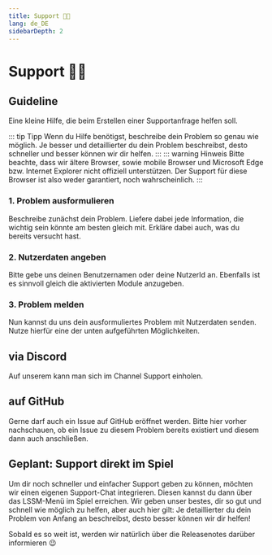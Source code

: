 ```yaml
---
title: Support 👨‍💻
lang: de_DE
sidebarDepth: 2
---
```


# Support 👨‍💻

## Guideline
Eine kleine Hilfe, die beim Erstellen einer Supportanfrage helfen soll.

::: tip Tipp
Wenn du Hilfe benötigst, beschreibe dein Problem so genau wie möglich. Je besser und detaillierter du dein Problem beschreibst, desto schneller und besser können wir dir helfen.
:::
::: warning Hinweis
Bitte beachte, dass wir ältere Browser, sowie mobile Browser und Microsoft Edge bzw. Internet Explorer nicht offiziell unterstützen. Der Support für diese Browser ist also weder garantiert, noch wahrscheinlich.
:::

### 1. Problem ausformulieren
Beschreibe zunächst dein Problem. Liefere dabei jede Information, die wichtig sein könnte am besten gleich mit. Erkläre dabei auch, was du bereits versucht hast.

### 2. Nutzerdaten angeben
Bitte gebe uns deinen Benutzernamen oder deine NutzerId an. Ebenfalls ist es sinnvoll gleich die aktivierten Module anzugeben.

### 3. Problem melden
Nun kannst du uns dein ausformuliertes Problem mit Nutzerdaten senden. Nutze hierfür eine der unten aufgeführten Möglichkeiten.

## via Discord
Auf unserem <discord/> kann man sich im Channel <discord-channel channel="lssm-help"/> Support einholen.

## auf GitHub
Gerne darf auch ein Issue auf <a :href="$themeConfig.variables.github + '/issues'" target="_blank">GitHub</a> eröffnet werden. Bitte hier vorher nachschauen, ob ein Issue zu diesem Problem bereits existiert und diesem dann auch anschließen.

## Geplant: Support direkt im Spiel
Um dir noch schneller und einfacher Support geben zu können, möchten wir einen eigenen Support-Chat integrieren. Diesen kannst du dann über das LSSM-Menü im Spiel erreichen. Wir geben unser bestes, dir so gut und schnell wie möglich zu helfen, aber auch hier gilt: Je detaillierter du dein Problem von Anfang an beschreibst, desto besser können wir dir helfen!

Sobald es so weit ist, werden wir natürlich über die Releasenotes darüber informieren :wink:
